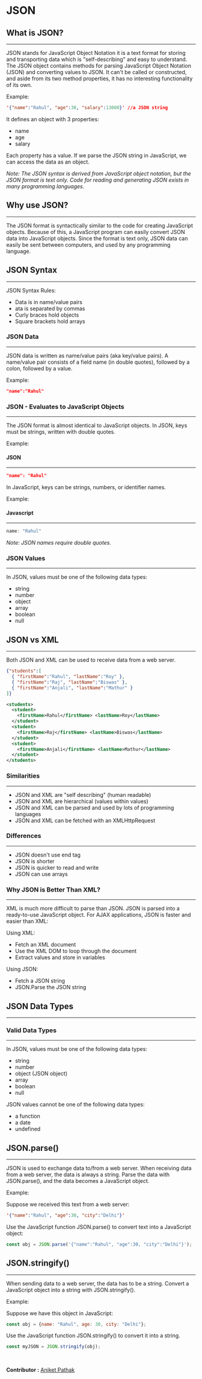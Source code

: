 # JSON


## What is JSON?
---

JSON stands for JavaScript Object Notation it is a text format for storing and transporting data which is "self-describing" and easy to understand. The JSON object contains methods for parsing JavaScript Object Notation (JSON) and converting values to JSON. It can't be called or constructed, and aside from its two method properties, it has no interesting functionality of its own.

Example:

```JSON
'{"name":"Rahul", "age":30, "salary":13000}' //a JSON string
```
It defines an object with 3 properties:
- name
- age
- salary
  
Each property has a value.
If we parse the JSON string in JavaScript, we can access the data as an object.

*Note: The JSON syntax is derived from JavaScript object notation, but the JSON format is text only. Code for reading and generating JSON exists in many programming languages.*

## Why use JSON?
---

The JSON format is syntactically similar to the code for creating JavaScript objects. Because of this, a JavaScript program can easily convert JSON data into JavaScript objects. Since the format is text only, JSON data can easily be sent between computers, and used by any programming language.

## JSON Syntax
---

JSON Syntax Rules:

- Data is in name/value pairs
- ata is separated by commas
- Curly braces hold objects
- Square brackets hold arrays

### JSON Data
---
JSON data is written as name/value pairs (aka key/value pairs). A name/value pair consists of a field name (in double quotes), followed by a colon, followed by a value.

Example:

```JSON
"name":"Rahul"
```

### JSON - Evaluates to JavaScript Objects
---
The JSON format is almost identical to JavaScript objects. In JSON, keys must be strings, written with double quotes.

Example:

#### JSON
---
```JSON
"name": "Rahul"
```

In JavaScript, keys can be strings, numbers, or identifier names.

Example:

#### Javascript
---
```js
name: "Rahul"
```

*Note: JSON names require double quotes.*

### JSON Values
---
In JSON, values must be one of the following data types:

- string
- number
- object
- array
- boolean
- null

## JSON vs XML
---

Both JSON and XML can be used to receive data from a web server.

```JSON
{"students":[
  { "firstName":"Rahul", "lastName":"Roy" },
  { "firstName":"Raj", "lastName":"Biswas" },
  { "firstName":"Anjali", "lastName":"Mathur" }
]}
```

```xml
<students>
  <student>
    <firstName>Rahul</firstName> <lastName>Roy</lastName>
  </student>
  <student>
    <firstName>Raj</firstName> <lastName>Biswas</lastName>
  </student>
  <student>
    <firstName>Anjali</firstName> <lastName>Mathur</lastName>
  </student>
</students>
```

### Similarities
---
- JSON and XML are "self describing" (human readable)
- JSON and XML are hierarchical (values within values)
- JSON and XML can be parsed and used by lots of programming languages
- JSON and XML can be fetched with an XMLHttpRequest

### Differences
---
- JSON doesn't use end tag
- JSON is shorter
- JSON is quicker to read and write
- JSON can use arrays

### Why JSON is Better Than XML?
---

XML is much more difficult to parse than JSON. JSON is parsed into a ready-to-use JavaScript object.
For AJAX applications, JSON is faster and easier than XML:

Using XML:

- Fetch an XML document
- Use the XML DOM to loop through the document
- Extract values and store in variables
  
Using JSON:

- Fetch a JSON string
- JSON.Parse the JSON string

## JSON Data Types
---

### Valid Data Types
---

In JSON, values must be one of the following data types:
- string
- number
- object (JSON object)
- array
- boolean
- null

JSON values cannot be one of the following data types:

- a function
- a date
- undefined

## JSON.parse()
---

JSON is used to exchange data to/from a web server. When receiving data from a web server, the data is always a string. Parse the data with JSON.parse(), and the data becomes a JavaScript object.

Example:

Suppose we received this text from a web server:

```JSON
'{"name":"Rahul", "age":30, "city":"Delhi"}'
```

Use the JavaScript function JSON.parse() to convert text into a JavaScript object:

```js
const obj = JSON.parse('{"name":"Rahul", "age":30, "city":"Delhi"}');
```

## JSON.stringify()
---

When sending data to a web server, the data has to be a string. Convert a JavaScript object into a string with JSON.stringify().

Example:

Suppose we have this object in JavaScript:

```js
const obj = {name: "Rahul", age: 30, city: "Delhi"};
```

Use the JavaScript function JSON.stringify() to convert it into a string.

```js
const myJSON = JSON.stringify(obj);
```
<br>

 __Contributor :__ [Aniket Pathak](https://github.com/aniketpathak028)
